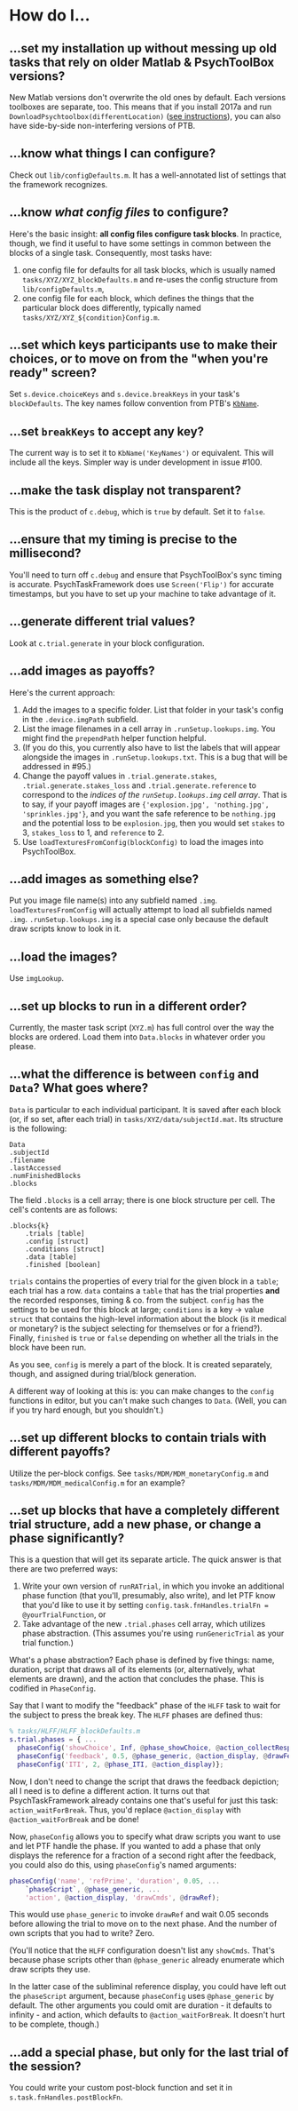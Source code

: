 # How do I...

## ...set my installation up without messing up old tasks that rely on older Matlab & PsychToolBox versions?
New Matlab versions don't overwrite the old ones by default. Each versions toolboxes are separate, too. This means that if you install 2017a and run `DownloadPsychtoolbox(differentLocation)` ([see instructions](http://psychtoolbox.org/download/)), you can also have side-by-side non-interfering versions of PTB.

## ...know what things I can configure?
Check out `lib/configDefaults.m`. It has a well-annotated list of settings that the framework recognizes.

## ...know *what config files* to configure?
Here's the basic insight: **all config files configure task blocks**. In practice, though, we find it useful to have some settings in common between the blocks of a single task. Consequently, most tasks have:

1. one config file for defaults for all task blocks, which is usually named `tasks/XYZ/XYZ_blockDefaults.m` and re-uses the config structure from `lib/configDefaults.m`,
2. one config file for each block, which defines the things that the particular block does differently, typically named `tasks/XYZ/XYZ_${condition}Config.m`.

## ...set which keys participants use to make their choices, or to move on from the "when you're ready" screen?
Set `s.device.choiceKeys` and `s.device.breakKeys` in your task's `blockDefaults`. The key names follow convention from PTB's [`KbName`](http://docs.psychtoolbox.org/KbName).

## ...set `breakKeys` to accept any key?
The current way is to set it to `KbName('KeyNames')` or equivalent. This will include all the keys. Simpler way is under development in issue #100.

## ...make the task display not transparent?
This is the product of `c.debug`, which is `true` by default. Set it to `false`.

## ...ensure that my timing is precise to the millisecond?
You'll need to turn off `c.debug` and ensure that PsychToolBox's sync timing is accurate. PsychTaskFramework does use `Screen('Flip')` for accurate timestamps, but you have to set up your machine to take advantage of it.

## ...generate different trial values?
Look at `c.trial.generate` in your block configuration.

## ...add images as payoffs?
Here's the current approach:

1. Add the images to a specific folder. List that folder in your task's config in the `.device.imgPath` subfield.
2. List the image filenames in a cell array in `.runSetup.lookups.img`. You might find the `prependPath` helper function helpful.
3. (If you do this, you currently also have to list the labels that will appear alongside the images in `.runSetup.lookups.txt`. This is a bug that will be addressed in #95.)
3. Change the payoff values in `.trial.generate.stakes`, `.trial.generate.stakes_loss` and `.trial.generate.reference` to correspond to the *indices of the `runSetup.lookups.img` cell array*. That is to say, if your payoff images are `{'explosion.jpg', 'nothing.jpg', 'sprinkles.jpg'}`, and you want the safe reference to be `nothing.jpg` and the potential loss to be `explosion.jpg`, then you would set `stakes` to 3, `stakes_loss` to 1, and `reference` to 2.
4. Use `loadTexturesFromConfig(blockConfig)` to load the images into PsychToolBox.

## ...add images as something else?
Put you image file name(s) into any subfield named `.img`. `loadTexturesFromConfig` will actually attempt to load all subfields named `.img`. `.runSetup.lookups.img` is a special case only because the default draw scripts know to look in it.

## ...load the images?
Use `imgLookup`.

## ...set up blocks to run in a different order?
Currently, the master task script (`XYZ.m`) has full control over the way the blocks are ordered. Load them into `Data.blocks` in whatever order you please.

## ...what the difference is between `config` and `Data`? What goes where?
`Data` is particular to each individual participant. It is saved after each block (or, if so set, after each trial) in `tasks/XYZ/data/subjectId.mat`. Its structure is the following:

```
Data
.subjectId
.filename
.lastAccessed
.numFinishedBlocks
.blocks
```

The field `.blocks` is a cell array; there is one block structure per cell. The cell's contents are as follows:

```
.blocks{k}
	.trials [table]
	.config [struct]
	.conditions [struct]
	.data [table]
	.finished [boolean]
```

`trials` contains the properties of every trial for the given block in a `table`; each trial has a row. `data` contains a `table` that has the trial properties **and** the recorded responses, timing & co. from the subject. `config` has the settings to be used for this block at large; `conditions` is a key -> value `struct` that contains the high-level information about the block (is it medical or monetary? is the subject selecting for themselves or for a friend?). Finally, `finished` is `true` or `false` depending on whether all the trials in the block have been run.

As you see, `config` is merely a part of the block. It is created separately, though, and assigned during trial/block generation.

A different way of looking at this is: you can make changes to the `config` functions in editor, but you can't make such changes to `Data`. (Well, you can if you try hard enough, but you shouldn't.)

## ...set up different blocks to contain trials with different payoffs?
Utilize the per-block configs. See `tasks/MDM/MDM_monetaryConfig.m` and `tasks/MDM/MDM_medicalConfig.m` for an example?

## ...set up blocks that have a completely different trial structure, add a new phase, or change a phase significantly?
This is a question that will get its separate article. The quick answer is that there are two preferred ways:

1. Write your own version of `runRATrial`, in which you invoke an additional phase function (that you'll, presumably, also write), and let PTF know that you'd like to use it by setting `config.task.fnHandles.trialFn = @yourTrialFunction`, or
2. Take advantage of the new `.trial.phases` cell array, which utilizes phase abstraction. (This assumes you're using `runGenericTrial` as your trial function.)

What's a phase abstraction? Each phase is defined by five things: name, duration, script that draws all of its elements (or, alternatively, what elements are drawn), and the action that concludes the phase. This is codified in `PhaseConfig`.

Say that I want to modify the "feedback" phase of the `HLFF` task to wait for the subject to press the break key. The `HLFF` phases are defined thus:

```matlab
% tasks/HLFF/HLFF_blockDefaults.m
s.trial.phases = { ...
  phaseConfig('showChoice', Inf, @phase_showChoice, @action_collectResponse), ...
  phaseConfig('feedback', 0.5, @phase_generic, @action_display, @drawFeedback), ...
  phaseConfig('ITI', 2, @phase_ITI, @action_display)};
```

Now, I don't need to change the script that draws the feedback depiction; all I need is to define a different action. It turns out that PsychTaskFramework already contains one that's useful for just this task: `action_waitForBreak`. Thus, you'd replace `@action_display` with `@action_waitForBreak` and be done!

Now, `phaseConfig` allows you to specify what draw scripts you want to use and let PTF handle the phase. If you wanted to add a phase that only displays the reference for a fraction of a second right after the feedback, you could also do this, using `phaseConfig`'s named arguments:

```matlab
phaseConfig('name', 'refPrime', 'duration', 0.05, ...
	`phaseScript`, @phase_generic, ...
	'action', @action_display, 'drawCmds', @drawRef);
```

This would use `phase_generic` to invoke `drawRef` and wait 0.05 seconds before allowing the trial to move on to the next phase. And the number of own scripts that you had to write? Zero.

(You'll notice that the `HLFF` configuration doesn't list any `showCmds`. That's because phase scripts other than `@phase_generic` already enumerate which draw scripts they use.

In the latter case of the subliminal reference display, you could have left out the `phaseScript` argument, because `phaseConfig` uses `@phase_generic` by default. The other arguments you could omit are duration - it defaults to infinity - and action, which defaults to `@action_waitForBreak`. It doesn't hurt to be complete, though.)
## ...add a special phase, but only for the last trial of the session?
You could write your custom post-block function and set it in `s.task.fnHandles.postBlockFn`.

